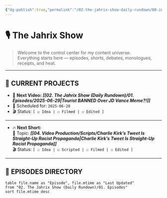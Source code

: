 ```yaml
---
{"dg-publish":true,"permalink":"/02-the-jahrix-show-daily-rundown/00-introduction/jahrix-show-introduction/","created":"2025-06-27T23:08:02.111-04:00","updated":"2025-06-28T21:26:58.351-04:00"}
---
```


# 🎙️ The Jahrix Show

> Welcome to the control center for my content universe.  
> Everything starts here — episodes, shorts, debates, monologues, receipts, and heat.

---

## 📌 CURRENT PROJECTS

- 🎥 **Next Video:** ***[[02. The Jahrix Show (Daily Rundown)/01. Episodes/2025-06-29\|Tourist BANNED Over JD Vance Meme?!]]***  
- 📅 Scheduled for: `2025-06-28`  
-   🎬 Status: `[ ☑️ Idea | ☐ Filmed | ☐ Edited ]`
---
- 🔥 **Next Short:**  
  🧵 Topic: ***[[04. Video Production/Scripts/Charlie Kirk’s Tweet Is Straight-Up Racist Propaganda\|Charlie Kirk’s Tweet Is Straight-Up Racist Propaganda]]***  
  🎬 Status: `[ ☐ Idea | ☑️ Scripted | ☐ Filmed | ☐ Edited ]`
---

## 📂 EPISODES DIRECTORY

```dataview
table file.name as "Episode", file.mtime as "Last Updated"
from "02. The Jahrix Show (Daily Rundown)/01. Episodes"
sort file.mtime desc